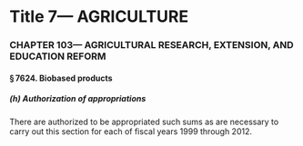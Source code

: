 
# Title 7— AGRICULTURE
### CHAPTER 103— AGRICULTURAL RESEARCH, EXTENSION, AND EDUCATION REFORM
#### § 7624. Biobased products
##### (h) Authorization of appropriations

There are authorized to be appropriated such sums as are necessary to carry out this section for each of fiscal years 1999 through 2012.
